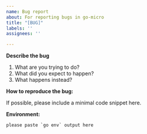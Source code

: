 ```yaml
---
name: Bug report
about: For reporting bugs in go-micro
title: "[BUG]"
labels: ''
assignees: ''

---
```


**Describe the bug**

1. What are you trying to do?
2. What did you expect to happen?
3. What happens instead?


**How to reproduce the bug:**

If possible, please include a minimal code snippet here.

**Environment:**
```
please paste `go env` output here
```
